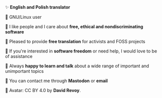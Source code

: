  ✨ **English and Polish translator** 
 
 🐧 GNU/Linux user 

💖 I like people and I care about **free, ethical and nondiscriminating software**

📝 Pleased to provide **free translation** for activists and FOSS projects 

🌼 If you're interested in **software freedom** or need help, I would love to be of assistance 

🙊 Always **happy to learn and talk** about a wide range of important and unimportant topics 

💌 You can contact me through **Mastodon** or **email**

🎨 Avatar: CC BY 4.0 by **David Revoy**. 
